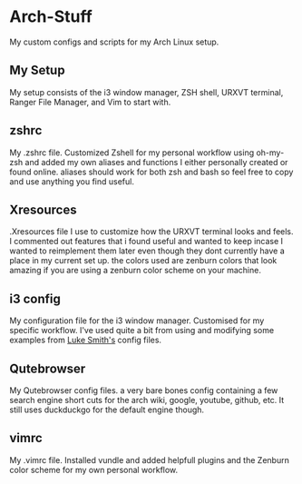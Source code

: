 # Arch-Stuff
My custom configs and scripts for my Arch Linux setup.

## My Setup
My setup consists of the i3 window manager, ZSH shell, URXVT terminal, Ranger File Manager, and Vim to start with. 

## zshrc
My .zshrc file. Customized Zshell for my personal workflow using oh-my-zsh and added my own aliases and functions I either personally created or found online. aliases should work for both zsh and bash so feel free to copy and use anything you find useful.

## Xresources
.Xresources file I use to customize how the URXVT terminal looks and feels. I commented out features that i found useful and wanted to keep incase I wanted to reimplement them later even though they dont currently have a place in my current set up. the colors used are zenburn colors that look amazing if you are using a zenburn color scheme on your machine.

## i3 config
My configuration file for the i3 window manager. Customised for my specific workflow. I've used quite a bit from using and modifying some examples from [Luke Smith's](https://www.github.com/lukesmithxyz) config files.

## Qutebrowser
My Qutebrowser config files. a very bare bones config containing a few search engine short cuts for the arch wiki, google, youtube, github, etc. It still uses duckduckgo for the default engine though.

## vimrc
My .vimrc file. Installed vundle and added helpfull plugins and the Zenburn color scheme for my own personal workflow. 
